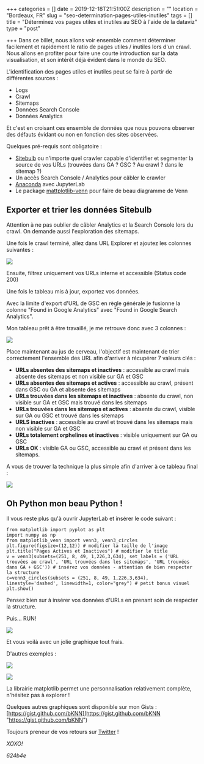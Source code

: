 +++
categories = []
date = 2019-12-18T21:51:00Z
description = ""
location = "Bordeaux, FR"
slug = "seo-determination-pages-utiles-inutiles"
tags = []
title = "Déterminez vos pages utiles et inutiles au SEO à l'aide de la dataviz"
type = "post"

+++
Dans ce billet, nous allons voir ensemble comment déterminer facilement et rapidement le ratio de pages  utiles / inutiles lors d'un crawl. Nous allons en profiter pour faire une courte introduction sur la data visualisation, et son intérêt déjà évident dans le monde du SEO.

L'identification des pages utiles et inutiles peut se faire à partir de différentes sources :

* Logs
* Crawl
* Sitemaps
* Données Search Console
* Données Analytics

Et c'est en croisant ces ensemble de données que nous pouvons observer des défauts évidant ou non en fonction des sites observées.

Quelques pré-requis sont obligatoire :

* [Sitebulb](https://sitebulb.com/) ou n'importe quel crawler capable d'identifier et segmenter la source de vos URLs (trouvées dans GA ? GSC ? Au crawl ? dans le sitemap ?)
* Un accès Search Console / Analytics pour câbler le crawler
* [Anaconda](https://www.anaconda.com/distribution/#download-section) avec JupyterLab
* Le package [mattplotlib-venn](https://anaconda.org/conda-forge/matplotlib-venn) pour faire de beau diagramme de Venn

## Exporter et trier les données Sitebulb

Attention à ne pas oublier de câbler Analytics et la Search Console lors du crawl. On demande aussi l'exploration des sitemaps.

Une fois le crawl terminé, allez dans URL Explorer et ajoutez les colonnes suivantes :

![](/uploads/sitebulb-data-explorer.JPG)

Ensuite, filtrez uniquement vos URLs interne et accessible (Status code 200)

Une fois le tableau mis à jour, exportez vos données.

Avec la limite d'export d'URL de GSC en règle générale je fusionne la colonne "Found in Google Analytics" avec "Found in Google Search Analytics".

Mon tableau prêt à être travaillé, je me retrouve donc avec 3 colonnes :

![](/uploads/excel.JPG)

Place maintenant au jus de cerveau, l'objectif est maintenant de trier correctement l'ensemble des URL afin d'arriver à récupérer 7 valeurs clés :

* **URLs absentes des sitemaps et inactives** : accessible au crawl mais absente des sitemaps et non visible sur GA et GSC
* **URLs  absentes des sitemaps et actives** : accessible au crawl, présent dans GSC ou GA et absente des sitemaps
* **URLs trouvées dans les sitemaps et inactives** : absente du crawl, non visible sur GA et GSC mais trouvé dans les sitemaps
* **URLs trouvées dans les sitemaps et actives** : absente du crawl, visible sur GA ou GSC et trouvé dans les sitemaps
* **URLS inactives** : accessible au crawl et trouvé dans les sitemaps mais non visible sur GA et GSC
* **URLs totalement orphelines et inactives** : visible uniquement sur GA ou GSC
* **URLs OK** : visible GA ou GSC, accessible au crawl et présent dans les sitemaps.

A vous de trouver la technique la plus simple afin d'arriver à ce tableau final :

![](/uploads/excel-2.JPG)

## Oh Python mon beau Python !

Il vous reste plus qu'à ouvrir JupyterLab et insérer le code suivant :

    from matplotlib import pyplot as plt
    import numpy as np
    from matplotlib_venn import venn3, venn3_circles
    plt.figure(figsize=(12,12)) # modifier la taille de l'image
    plt.title("Pages Actives et Inactives") # modifier le title
    v = venn3(subsets=(251, 8, 49, 1,226,3,634), set_labels = ('URL trouvées au crawl', 'URL trouvées dans les sitemaps', 'URL trouvées dans GA + GSC')) # insérez vos données - attention de bien respecter la structure
    c=venn3_circles(subsets = (251, 8, 49, 1,226,3,634), linestyle='dashed', linewidth=1, color="grey") # petit bonus visuel
    plt.show()

Pensez bien sur à insérer vos données d'URLs en prenant soin de respecter la structure.

Puis... RUN!

![](/uploads/dataviz-seo-pages-actives.png)

Et vous voilà avec un jolie graphique tout frais.

D'autres exemples :

![](/uploads/dataviz-seo-pages-actives-2.png)

![](/uploads/dataviz-seo-pages-actives-3.png)

La librairie matplotlib permet une personnalisation relativement complète, n'hésitez pas à explorer !

Quelques autres graphiques sont disponible sur mon Gists : [https://gist.github.com/bKNN](https://gist.github.com/bKNN "https://gist.github.com/bKNN")

Toujours preneur de vos retours sur [Twitter](https://twitter.com/bKN____) !

_XOXO!_

_624b4e_